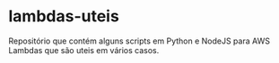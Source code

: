 # lambdas-uteis
Repositório que contém alguns scripts em Python e NodeJS para AWS Lambdas que são uteis em vários casos.
